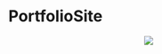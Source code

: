 # PortfolioSite

<p align="center">
  <img src="https://user-images.githubusercontent.com/27751735/55282759-461e5380-535c-11e9-8f04-3154264dd227.png">
</p>

